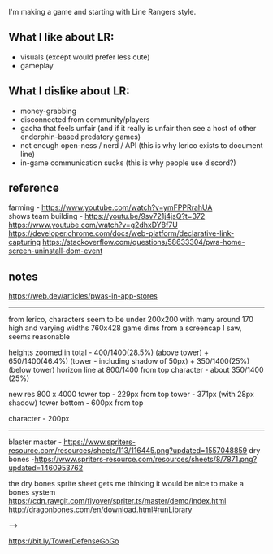 I'm making a game and starting with Line Rangers style.

## What I like about LR:

-   visuals (except would prefer less cute)
-   gameplay

## What I dislike about LR:

-   money-grabbing
-   disconnected from community/players
-   gacha that feels unfair (and if it really is unfair then see a host of other
    endorphin-based predatory games)
-   not enough open-ness / nerd / API (this is why lerico exists to document
    line)
-   in-game communication sucks (this is why people use discord?)

## reference

farming - https://www.youtube.com/watch?v=ymFPPRrahUA  
shows team building - https://youtu.be/9sv721j4jsQ?t=372  
https://www.youtube.com/watch?v=g2dhxDY8f7U
https://developer.chrome.com/docs/web-platform/declarative-link-capturing
https://stackoverflow.com/questions/58633304/pwa-home-screen-uninstall-dom-event

## notes

https://web.dev/articles/pwas-in-app-stores

---

from lerico, characters seem to be under 200x200 with many around 170 high and
varying widths 760x428 game dims from a screencap I saw, seems reasonable

heights zoomed in total - 400/1400(28.5%) (above tower) + 650/1400(46.4%)
(tower - including shadow of 50px) + 350/1400(25%) (below tower) horizon line at
800/1400 from top character - about 350/1400 (25%)

new res 800 x 4000 tower top - 229px from top tower - 371px (with 28px shadow)
tower bottom - 600px from top

character - 200px

---

blaster master -
https://www.spriters-resource.com/resources/sheets/113/116445.png?updated=1557048859
dry
bones -https://www.spriters-resource.com/resources/sheets/8/7871.png?updated=1460953762

the dry bones sprite sheet gets me thinking it would be nice to make a bones
system https://cdn.rawgit.com/flyover/spriter.ts/master/demo/index.html
http://dragonbones.com/en/download.html#runLibrary

-->

https://bit.ly/TowerDefenseGoGo

